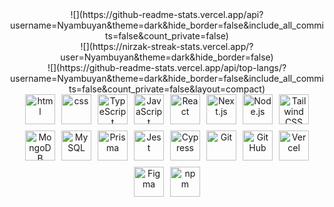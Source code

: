 



<div align="center">  
![](https://github-readme-stats.vercel.app/api?username=Nyambuyan&theme=dark&hide_border=false&include_all_commits=false&count_private=false)<br/>
![](https://nirzak-streak-stats.vercel.app/?user=Nyambuyan&theme=dark&hide_border=false)<br/>
![](https://github-readme-stats.vercel.app/api/top-langs/?username=Nyambuyan&theme=dark&hide_border=false&include_all_commits=false&count_private=false&layout=compact)
</div>

<div align="center" style="display: flex; flex-wrap: wrap; justify-content: center; gap: 10px;">
    <img src="https://skillicons.dev/icons?i=html" alt="html" width="48" height="48" />
    <img src="https://skillicons.dev/icons?i=css" alt="css" width="48" height="48" />
  <img src="https://skillicons.dev/icons?i=ts" alt="TypeScript" width="48" height="48" />
  <img src="https://skillicons.dev/icons?i=js" alt="JavaScript" width="48" height="48" />
  <img src="https://skillicons.dev/icons?i=react" alt="React" width="48" height="48" />
  <img src="https://skillicons.dev/icons?i=nextjs" alt="Next.js" width="48" height="48" />
  <img src="https://skillicons.dev/icons?i=nodejs" alt="Node.js" width="48" height="48" />
  <img src="https://skillicons.dev/icons?i=tailwind" alt="Tailwind CSS" width="48" height="48" />
  <img src="https://skillicons.dev/icons?i=mongodb" alt="MongoDB" width="48" height="48" />
  <img src="https://skillicons.dev/icons?i=mysql" alt="MySQL" width="48" height="48" />
  <img src="https://skillicons.dev/icons?i=prisma" alt="Prisma" width="48" height="48" />
  <img src="https://skillicons.dev/icons?i=jest" alt="Jest" width="48" height="48" />
  <img src="https://skillicons.dev/icons?i=cypress" alt="Cypress" width="48" height="48" />
  <img src="https://skillicons.dev/icons?i=git" alt="Git" width="48" height="48" />
  <img src="https://skillicons.dev/icons?i=github" alt="GitHub" width="48" height="48" />
  <img src="https://skillicons.dev/icons?i=vercel" alt="Vercel" width="48" height="48" />
  <img src="https://skillicons.dev/icons?i=figma" alt="Figma" width="48" height="48" />
  <img src="https://skillicons.dev/icons?i=npm" alt="npm" width="48" height="48" />
</div>
